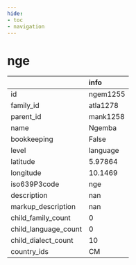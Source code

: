 ```yaml
---
hide:
- toc
- navigation
---
```

# nge
|                      | info     |
|:---------------------|:---------|
| id                   | ngem1255 |
| family_id            | atla1278 |
| parent_id            | mank1258 |
| name                 | Ngemba   |
| bookkeeping          | False    |
| level                | language |
| latitude             | 5.97864  |
| longitude            | 10.1469  |
| iso639P3code         | nge      |
| description          | nan      |
| markup_description   | nan      |
| child_family_count   | 0        |
| child_language_count | 0        |
| child_dialect_count  | 10       |
| country_ids          | CM       |